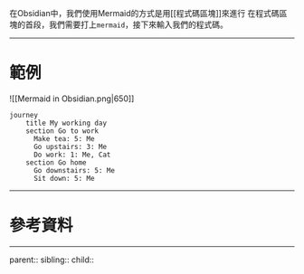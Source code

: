 在Obsidian中，我們使用Mermaid的方式是用[[程式碼區塊]]來進行
在程式碼區塊的首段，我們需要打上`mermaid`，接下來輸入我們的程式碼。
- - -
# 範例
![[Mermaid in Obsidian.png|650]]
```mermaid
journey
    title My working day
    section Go to work
      Make tea: 5: Me
      Go upstairs: 3: Me
      Do work: 1: Me, Cat
    section Go home
      Go downstairs: 5: Me
      Sit down: 5: Me

```
- - -
# 參考資料

- - -
parent::
sibling::
child::